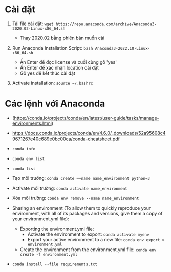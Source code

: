 # Cài đặt
1. Tải file cài đặt: `wget https://repo.anaconda.com/archive/Anaconda3-2020.02-Linux-x86_64.sh`
	- Thay 2020.02 bằng phiên bản muốn cài

2. Run Anaconda Installation Script: `bash Anaconda3-2022.10-Linux-x86_64.sh`
	- Ấn Enter để đọc license và cuối cùng gõ 'yes'
	- Ấn Enter để xác nhận location cài đặt
	- Gõ yes để kết thúc cài đặt

3. Activate installation: `source ~/.bashrc`


# Các lệnh với Anaconda 
- (https://conda.io/projects/conda/en/latest/user-guide/tasks/manage-environments.html)
- https://docs.conda.io/projects/conda/en/4.6.0/_downloads/52a95608c49671267e40c689e0bc00ca/conda-cheatsheet.pdf
- `conda info`
- `conda env list`
- `conda list`
- Tạo môi trường: `conda create ––name name_environment python=3`
- Activate môi trường: `conda activate name_environment`
- Xóa môi trường: `conda env remove --name name_environment`
- Sharing an environment (To allow them to quickly reproduce your environment, with all of its packages and versions, give them a copy of your environment.yml file):
	- Exporting the environment.yml file:
		- Activate the environment to export: `conda activate myenv`
		- Export your active environment to a new file: `conda env export > environment.yml`
	- Create the environment from the environment.yml file: `conda env create -f environment.yml`

- `conda install --file requirements.txt`




